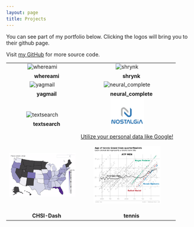 ```yaml
---
layout: page
title: Projects
---
```


You can see part of my portfolio below. Clicking the logos will bring you to their github page.

Visit [my GitHub](https://github.com/gyhou/) for more source code.

<table id="repo-table">
<tbody>
<tr>
    <td id="whereami"><center>
      <a><img alt="whereami" width="180" height="90" style="object-fit: contain;" src="assets/whereami_predict.png"></a>
      <div style="margin-top: 0.5rem"><i class="fa fa-star"></i><span class="stars" style="margin-right: 1rem; margin-left: 0.5rem"></span><b>whereami</b></div>
      <a class="repo-description"></a>
    </center></td>
    <td id="shrynk"><center>
      <a><img alt="shrynk" width="180" height="90" style="object-fit: contain;" src="https://uvreatio.sirv.com/Images/Shrynk.png"></a>
      <div style="margin-top: 0.5rem"><i class="fa fa-star"></i><span class="stars" style="margin-right: 1rem; margin-left: 0.5rem"></span><b>shrynk</b></div>
      <a class="repo-description"></a>
    </center></td>
</tr>
<tr>
    <td id="yagmail"><center>
      <a><img alt="yagmail" width="180" height="90" style="object-fit: contain;" src="https://github.com/kootenpv/yagmail/raw/master/docs/_static/icon.png"></a>
      <div style="margin-top: 0.5rem"><i class="fa fa-star"></i><span class="stars" style="margin-right: 1rem; margin-left: 0.5rem"></span><b>yagmail</b></div>
      <a class="repo-description"></a>
    </center></td>
    <td id="neural_complete"><center>
      <a><img title="neural_complete" alt="neural_complete" width="180" height="90" style="object-fit: contain;" src="https://github.com/kootenpv/neural_complete/raw/master/images/demo.gif"></a>
      <div style="margin-top: 0.5rem"><i class="fa fa-star"></i><span class="stars" style="margin-right: 1rem; margin-left: 0.5rem"></span><b>neural_complete</b></div>
      <a class="repo-description"></a>
    </center></td>
</tr>
<tr>
    <td id="textsearch"><center>
      <a><img alt="textsearch" width="180" height="90" style="object-fit: contain;" src="https://raw.githubusercontent.com/kootenpv/textsearch/master/resources/tslogo.png"></a>
      <div style="margin-top: 0.5rem"><i class="fa fa-star"></i><span class="stars" style="margin-right: 1rem; margin-left: 0.5rem"></span><b>textsearch</b></div>
      <a class="repo-description"></a>
    </center></td>
    <td id="nostalgia"><center>
      <a href="https://github.com/nostalgia-dev/nostalgia"><img alt="nostalgia" width="180" height="90" style="object-fit: contain;" src="https://raw.githubusercontent.com/nostalgia-dev/nostalgia-dev.github.io/master/assets/images/biglogo.png"></a>
      <div><a class="repo-description" href="https://github.com/nostalgia-dev/nostalgia">Utilize your personal data like Google!</a></div>
    </center></td>
</tr>
<tr>
    <td id="CHSI-Dash"><center>
      <a><img alt="CHSI-Dash" width="180" height="180" style="object-fit: contain;" src="https://raw.githubusercontent.com/gyhou/gyhou.github.io/master/img/CHSI-Choropleth-Map.gif"></a>
      <div style="margin-top: 0.5rem"><i class="fa fa-star"></i><span class="stars" style="margin-right: 1rem; margin-left: 0.5rem"></span><b>CHSI-Dash</b></div>
      <a class="repo-description"></a>
    </center></td>
    <td id="tennis"><center>
      <a><img alt="tennis" width="180" height="180" style="object-fit: contain;" src="https://raw.githubusercontent.com/gyhou/gyhou.github.io/master/img/ATP_age.png")></a>
      <div style="margin-top: 0.5rem"><i class="fa fa-star"></i><span class="stars" style="margin-right: 1rem; margin-left: 0.5rem"></span><b>tennis</b></div>
      <a class="repo-description"></a>
    </center></td>
</tr>
</tbody>
</table>
